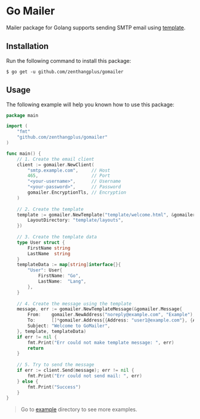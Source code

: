 # Go Mailer

Mailer package for Golang supports sending SMTP email using [template](https://golang.org/pkg/html/template/).

## Installation

Run the following command to install this package:

```
$ go get -u github.com/zenthangplus/gomailer
``` 

## Usage

The following example will help you known how to use this package:

```go
package main

import (
    "fmt"
    "github.com/zenthangplus/gomailer"
)

func main() {
    // 1. Create the email client
    client := gomailer.NewClient(
        "smtp.example.com",     // Host
        465,                    // Port
        "<your-username>",      // Username
        "<your-password>",      // Password
        gomailer.EncryptionTls, // Encryption
    )
	
    // 2. Create the template
    template := gomailer.NewTemplate("template/welcome.html", &gomailer.TemplateConfig{
        LayoutDirectory: "template/layouts",
    })
	
    // 3. Create the template data
    type User struct {
        FirstName string
        LastName  string
    }
    templateData := map[string]interface{}{
        "User": User{
            FirstName: "Go",
            LastName:  "Lang",
        },
    }
	
    // 4. Create the message using the template
    message, err := gomailer.NewTemplateMessage(&gomailer.Message{
        From:    gomailer.NewAddress("noreply@example.com", "Example"),
        To:      []*gomailer.Address{{Address: "user1@example.com"}, {Address: "user2@example.com"}},
        Subject: "Welcome to GoMailer",
    }, template, templateData)
    if err != nil {
        fmt.Print("Err could not make template message: ", err)
        return
    }
	
    // 5. Try to send the message
    if err := client.Send(message); err != nil {
        fmt.Print("Err could not send mail: ", err)
    } else {
        fmt.Print("Success")
    }
}

```

> Go to [example](/example) directory to see more examples.
